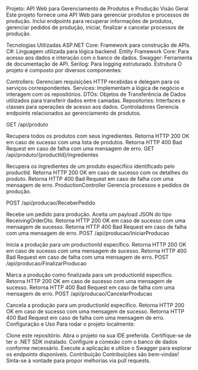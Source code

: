 Projeto: API Web para Gerenciamento de Produtos e Produção
Visão Geral
Este projeto fornece uma API Web para gerenciar produtos e processos de produção. Inclui endpoints para recuperar informações de produtos, gerenciar pedidos de produção, iniciar, finalizar e cancelar processos de produção.

Tecnologias Utilizadas
ASP.NET Core: Framework para construção de APIs.
C#: Linguagem utilizada para lógica backend.
Entity Framework Core: Para acesso aos dados e interação com o banco de dados.
Swagger: Ferramenta de documentação de API.
Serilog: Para logging estruturado.
Estrutura
O projeto é composto por diversos componentes:

Controllers: Gerenciam requisições HTTP recebidas e delegam para os serviços correspondentes.
Services: Implementam a lógica de negócio e interagem com os repositórios.
DTOs: Objetos de Transferência de Dados utilizados para transferir dados entre camadas.
Repositories: Interfaces e classes para operações de acesso aos dados.
Controladores
Gerencia endpoints relacionados ao gerenciamento de produtos.

GET /api/produto

Recupera todos os produtos com seus ingredientes.
Retorna HTTP 200 OK em caso de sucesso com uma lista de produtos.
Retorna HTTP 400 Bad Request em caso de falha com uma mensagem de erro.
GET /api/produto/{productId}/ingredientes

Recupera os ingredientes de um produto específico identificado pelo productId.
Retorna HTTP 200 OK em caso de sucesso com os detalhes do produto.
Retorna HTTP 400 Bad Request em caso de falha com uma mensagem de erro.
ProductionController
Gerencia processos e pedidos de produção.

POST /api/producao/ReceberPedido

Recebe um pedido para produção.
Aceita um payload JSON do tipo ReceivingOrderDto.
Retorna HTTP 200 OK em caso de sucesso com uma mensagem de sucesso.
Retorna HTTP 400 Bad Request em caso de falha com uma mensagem de erro.
POST /api/producao/IniciarProducao

Inicia a produção para um productionId específico.
Retorna HTTP 200 OK em caso de sucesso com uma mensagem de sucesso.
Retorna HTTP 400 Bad Request em caso de falha com uma mensagem de erro.
POST /api/producao/FinalizarProducao

Marca a produção como finalizada para um productionId específico.
Retorna HTTP 200 OK em caso de sucesso com uma mensagem de sucesso.
Retorna HTTP 400 Bad Request em caso de falha com uma mensagem de erro.
POST /api/producao/CancelarProducao

Cancela a produção para um productionId específico.
Retorna HTTP 200 OK em caso de sucesso com uma mensagem de sucesso.
Retorna HTTP 400 Bad Request em caso de falha com uma mensagem de erro.
Configuração e Uso
Para rodar o projeto localmente:

Clone este repositório.
Abra o projeto na sua IDE preferida.
Certifique-se de ter o .NET SDK instalado.
Configure a conexão com o banco de dados conforme necessário.
Execute a aplicação e utilize o Swagger para explorar os endpoints disponíveis.
Contribuição
Contribuições são bem-vindas! Sinta-se à vontade para propor melhorias via pull requests.


